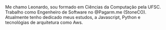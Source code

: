 Me chamo Leonardo, sou formado em Ciências da Computação pela UFSC. Trabalho como Engenheiro de Software no @Pagarm.me (StoneCO). 
Atualmente tenho dedicado meus estudos, a Javascript, Python e tecnológias de arquitetura como Aws.
